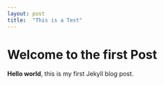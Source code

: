 ```yaml
---
layout: post
title:  "This is a Test"
---
```


# Welcome to the first Post

**Hello world**, this is my first Jekyll blog post.

